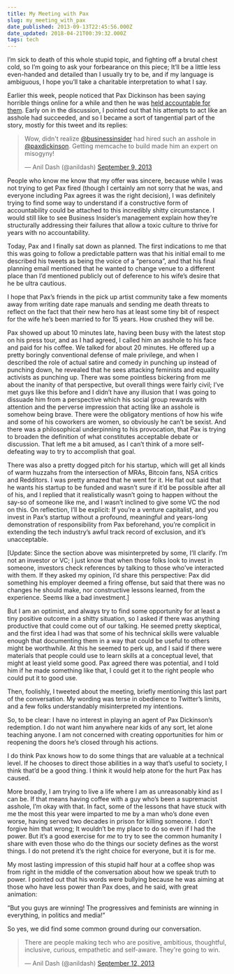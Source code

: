 ```yaml
---
title: My Meeting with Pax
slug: my_meeting_with_pax
date_published: 2013-09-13T22:45:56.000Z
date_updated: 2018-04-21T00:39:32.000Z
tags: tech
---
```


I’m sick to death of this whole stupid topic, and fighting off a brutal chest cold, so I’m going to ask your forbearance on this piece; It’ll be a little less even-handed and detailed than I usually try to be, and if my language is ambiguous, I hope you’ll take a charitable interpretation to what I say.

Earlier this week, people noticed that Pax Dickinson has been saying horrible things online for a while and then he was [held accountable for them](http://valleywag.gawker.com/why-pax-dickinson-matters-1293728062). Early on in the discussion, I pointed out that his attempts to act like an asshole had succeeded, and so I became a sort of tangential part of the story, mostly for this tweet and its replies:

> Wow, didn't realize [@businessinsider](https://twitter.com/businessinsider) had hired such an asshole in [@paxdickinson](https://twitter.com/paxdickinson). Getting memcache to build made him an expert on misogyny!
> 
> — Anil Dash (@anildash) [September 9, 2013](https://twitter.com/anildash/statuses/377190458163986432)

People who know me know that my offer was sincere, because while I was not trying to get Pax fired (though I certainly am not sorry that he was, and everyone including Pax agrees it was the right decision), I was definitely trying to find some way to understand if a constructive form of accountability could be attached to this incredibly shitty circumstance. I would still like to see Business Insider’s management explain how they’re structurally addressing their failures that allow a toxic culture to thrive for years with no accountability.

Today, Pax and I finally sat down as planned. The first indications to me that this was going to follow a predictable pattern was that his initial email to me described his tweets as being the voice of a “persona”, and that his final planning email mentioned that he wanted to change venue to a different place than I’d mentioned publicly out of deference to his wife’s desire that he be ultra cautious.

I hope that Pax’s friends in the pick up artist community take a few moments away from writing date rape manuals and sending me death threats to reflect on the fact that their new hero has at least some tiny bit of respect for the wife he’s been married to for 15 years. How crushed they will be.

Pax showed up about 10 minutes late, having been busy with the latest stop on his press tour, and as I had agreed, I called him an asshole to his face and paid for his coffee. We talked for about 20 minutes. He offered up a pretty boringly conventional defense of male privilege, and when I described the role of actual satire and comedy in punching up instead of punching down, he revealed that he sees attacking feminists and equality activists as punching up. There was some pointless bickering from me about the inanity of that perspective, but overall things were fairly civil; I’ve met guys like this before and I didn’t have any illusion that I was going to dissuade him from a perspective which his social group rewards with attention and the perverse impression that acting like an asshole is somehow being brave. There were the obligatory mentions of how his wife and some of his coworkers are women, so obviously he can’t be sexist. And there was a philosophical underpinning to his provocation, that Pax is trying to broaden the definition of what constitutes acceptable debate or discussion. That left me a bit amused, as I can’t think of a more self-defeating way to try to accomplish that goal.

There was also a pretty dogged pitch for his startup, which will get all kinds of warm huzzahs from the intersection of MRAs, Bitcoin fans, NSA critics and Redditors. I was pretty amazed that he went for it. He flat out said that he wants his startup to be funded and wasn’t sure if it’d be possible after all of his, and I replied that it realistically wasn’t going to happen without the say-so of someone like me, and I wasn’t inclined to give some VC the nod on this. On reflection, I’ll be explicit: If you’re a venture capitalist, and you invest in Pax’s startup without a profound, meaningful and years-long demonstration of responsibility from Pax beforehand, you’re complicit in extending the tech industry’s awful track record of exclusion, and it’s unacceptable.

[Update: Since the section above was misinterpreted by some, I’ll clarify. I’m not an investor or VC; I just know that when those folks look to invest in someone, investors check references by talking to those who’ve interacted with them. If they asked my opinion, I’d share this perspective: Pax did something his employer deemed a firing offense, but said that there was no changes he should make, nor constructive lessons learned, from the experience. Seems like a bad investment.]

But I am an optimist, and always try to find some opportunity for at least a tiny positive outcome in a shitty situation, so I asked if there was anything productive that could come out of our talking. He seemed pretty skeptical, and the first idea I had was that some of his technical skills were valuable enough that documenting them in a way that could be useful to others might be worthwhile. At this he seemed to perk up, and I said if there were materials that people could use to learn skills at a conceptual level, that might at least yield some good. Pax agreed there was potential, and I told him if he made something like that, I could get it to the right people who could put it to good use.

Then, foolishly, I tweeted about the meeting, briefly mentioning this last part of the conversation. My wording was terse in obedience to Twitter’s limits, and a few folks understandably misinterpreted my intentions.

So, to be clear: I have no interest in playing an agent of Pax Dickinson’s redemption. I do not want him anywhere near kids of any sort, let alone teaching anyone. I am not concerned with creating opportunities for him or reopening the doors he’s closed through his actions.

I do think Pax knows how to do some things that are valuable at a technical level. If he chooses to direct those abilities in a way that’s useful to society, I think that’d be a good thing. I think it would help atone for the hurt Pax has caused.

More broadly, I am trying to live a life where I am as unreasonably kind as I can be. If that means having coffee with a guy who’s been a supremacist asshole, I’m okay with that. In fact, some of the lessons that have stuck with me the most this year were imparted to me by a man who’s done even worse, having served two decades in prison for killing someone. I don’t forgive him that wrong; It wouldn’t be my place to do so even if I had the power. But it’s a good exercise for *me* to try to see the common humanity I share with even those who do the things our society defines as the worst things. I do not pretend it’s the right choice for everyone, but it is for me.

My most lasting impression of this stupid half hour at a coffee shop was from right in the middle of the conversation about how we speak truth to power. I pointed out that his words were bullying because he was aiming at those who have less power than Pax does, and he said, with great animation:

“But you guys are winning! The progressives and feminists are winning in everything, in politics and media!”

So yes, we did find some common ground during our conversation.

> There are people making tech who are positive, ambitious, thoughtful, inclusive, curious, empathetic and self-aware. They're going to win.
> 
> — Anil Dash (@anildash) [September 12, 2013](https://twitter.com/anildash/statuses/378186182859161600)
